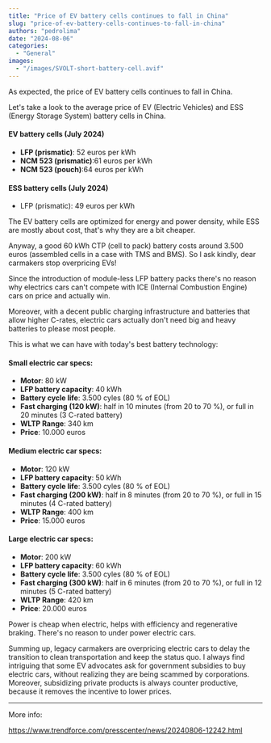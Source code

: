 ```yaml
---
title: "Price of EV battery cells continues to fall in China"
slug: "price-of-ev-battery-cells-continues-to-fall-in-china"
authors: "pedrolima"
date: "2024-08-06"
categories:
  - "General"
images:
  - "/images/SVOLT-short-battery-cell.avif"
---
```


As expected, the price of EV battery cells continues to fall in China.

Let's take a look to the average price of EV (Electric Vehicles) and ESS (Energy Storage System) battery cells in China.

#### EV battery cells (July 2024)

- **LFP (prismatic)**: 52 euros per kWh
- **NCM 523 (prismatic)**:61 euros per kWh
- **NCM 523 (pouch)**:64 euros per kWh

#### ESS battery cells (July 2024)

- LFP (prismatic): 49 euros per kWh

The EV battery cells are optimized for energy and power density, while ESS are mostly about cost, that's why they are a bit cheaper.

Anyway, a good 60 kWh CTP (cell to pack) battery costs around 3.500 euros (assembled cells in a case with TMS and BMS). So I ask kindly, dear carmakers stop overpricing EVs!

Since the introduction of module-less LFP battery packs there's no reason why electrics cars can't compete with ICE (Internal Combustion Engine) cars on price and actually win.

Moreover, with a decent public charging infrastructure and batteries that allow higher C-rates, electric cars actually don't need big and heavy batteries to please most people.

This is what we can have with today's best battery technology:

#### Small electric car specs:

- **Motor**: 80 kW
- **LFP battery capacity**: 40 kWh
- **Battery cycle life**: 3.500 cyles (80 % of EOL)
- **Fast charging (120 kW)**: half in 10 minutes (from 20 to 70 %), or full in 20 minutes (3 C-rated battery)
- **WLTP Range**: 340 km
- **Price**: 10.000 euros

#### Medium electric car specs: 

- **Motor**: 120 kW
- **LFP battery capacity**: 50 kWh
- **Battery cycle life**: 3.500 cyles (80 % of EOL)  
- **Fast charging (200 kW)**: half in 8 minutes (from 20 to 70 %), or full in 15 minutes (4 C-rated battery)  
- **WLTP Range**: 400 km 
- **Price**: 15.000 euros

#### Large electric car specs: 

- **Motor**: 200 kW
- **LFP battery capacity**: 60 kWh
- **Battery cycle life**: 3.500 cyles (80 % of EOL) 
- **Fast charging (300 kW)**: half in 6 minutes (from 20 to 70 %), or full in 12 minutes (5 C-rated battery)
- **WLTP Range**: 420 km 
- **Price**: 20.000 euros

Power is cheap when electric, helps with efficiency and regenerative braking. There's no reason to under power electric cars.

Summing up, legacy carmakers are overpricing electric cars to delay the transition to clean transportation and keep the status quo. I always find intriguing that some EV advocates ask for government subsidies to buy electric cars, without realizing they are being scammed by corporations. Moreover, subsidizing private products is always counter productive, because it removes the incentive to lower prices.

---

More info:

https://www.trendforce.com/presscenter/news/20240806-12242.html
